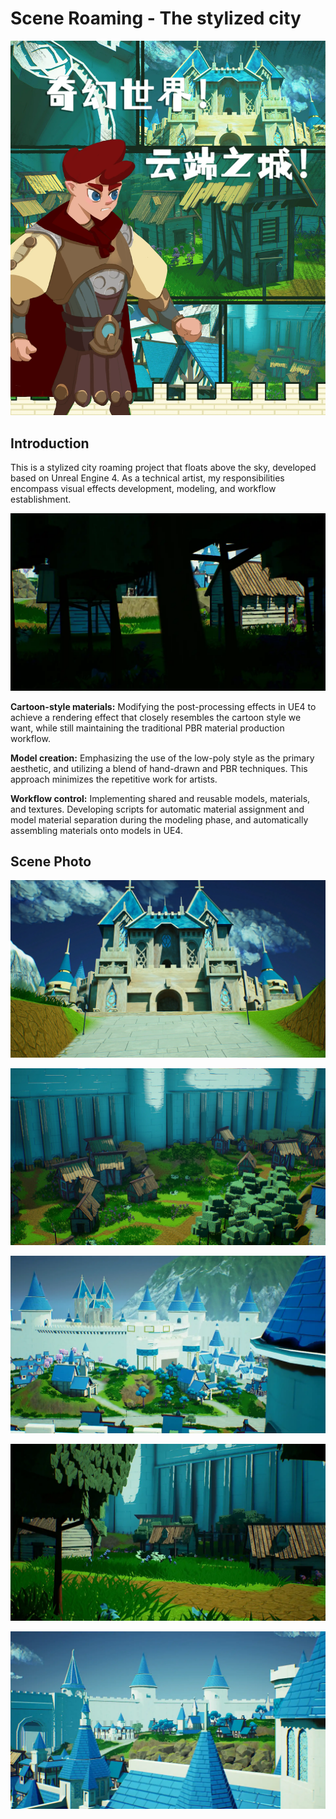 # Scene Roaming - The stylized city

![](./../static/the_game_cover.webp)

## Introduction
This is a stylized city roaming project that floats above the sky, developed based on Unreal Engine 4. 
As a technical artist, my responsibilities encompass visual effects development, modeling, and workflow establishment. 

![](./../static/cloud_4.webp)

**Cartoon-style materials:** Modifying the post-processing effects in UE4 to achieve a rendering effect that closely resembles the cartoon style we want, while still maintaining the traditional PBR material production workflow.

**Model creation:** Emphasizing the use of the low-poly style as the primary aesthetic, and utilizing a blend of hand-drawn and PBR techniques. This approach minimizes the repetitive work for artists.

**Workflow control:** Implementing shared and reusable models, materials, and textures. Developing scripts for automatic material assignment and model material separation during the modeling phase, and automatically assembling materials onto models in UE4.

## Scene Photo
![](./../static/cloud_1.webp)

![](./../static/cloud_2.webp)

![](./../static/cloud_3.webp)

![](./../static/cloud_5.webp)

![](./../static/cloud_6.webp)